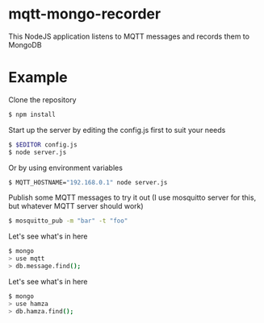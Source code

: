 mqtt-mongo-recorder
===========

This NodeJS application listens to MQTT messages and records them to MongoDB

Example
=======

Clone the repository
```bash
$ npm install
```

Start up the server by editing the config.js first to suit your needs
```bash
$ $EDITOR config.js
$ node server.js
```

Or by using environment variables
```bash
$ MQTT_HOSTNAME="192.168.0.1" node server.js
```

Publish some MQTT messages to try it out (I use mosquitto server for this, but whatever MQTT server should work)
```bash
$ mosquitto_pub -m "bar" -t "foo"
```

Let's see what's in here
```bash
$ mongo
> use mqtt
> db.message.find();
```

Let's see what's in here 
```bash
$ mongo
> use hamza
> db.hamza.find();
```


